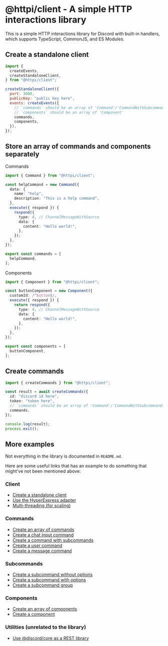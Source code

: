 # @httpi/client - A simple HTTP interactions library

This is a simple HTTP interactions library for Discord with built-in handlers, which supports TypeScript, CommonJS, and ES Modules.

## Create a standalone client

```js
import {
  createEvents,
  createStandaloneClient,
} from "@httpi/client";

createStandaloneClient({
  port: 3000,
  publicKey: "public key here",
  events: createEvents({
    // `commands` should be an array of 'Command'/'CommandWithSubcommands'
    // `components` should be an array of 'Component'
    commands,
    components,
  }),
});
```

## Store an array of commands and components separately

Commands

```ts
import { Command } from "@httpi/client";

const helpCommand = new Command({
  data: {
    name: "help",
    description: "This is a help command",
  },
  execute({ respond }) {
    respond({
      type: 4, // ChannelMessageWithSource
      data: {
        content: "Hello world!",
      },
    });
  },
});

export const commands = [
  helpCommand,
];
```

Components

```ts
import { Component } from "@httpi/client";

const buttonComponent = new Component({
  customId: /^button$/,
  execute({ respond }) {
    return respond({
      type: 4, // ChannelMessageWithSource
      data: {
        content: "Hello world!",
      },
    });
  },
});

export const components = [
  buttonComponent,
];
```

## Create commands

```ts
import { createCommands } from "@httpi/client";

const result = await createCommands({
  id: "discord id here",
  token: "token here",
  // `commands` should be an array of 'Command'/'CommandWithSubcommands'
  commands,
});

console.log(result);
process.exit();
```

## More examples

Not everything in the library is documented in `README.md`.

Here are some useful links that has an example to do something that might've not been mentioned above:

### Client

- [Create a standalone client](https://github.com/real2two/http-interactions-template/blob/main/apps/example/src/http/listen.ts)
- [Use the HyperExpress adapter](https://github.com/real2two/http-interactions-template/blob/main/packages/discord/src/utils/createStandaloneClient.ts)
- [Multi-threading (for scaling)](https://github.com/real2two/http-interactions-template/blob/main/apps/example/src/http/clusters.ts)

### Commands

- [Create an array of commands](https://github.com/real2two/http-interactions-template/blob/main/apps/example/src/utils/commands.ts)
- [Create a chat input command](https://github.com/real2two/http-interactions-template/blob/main/apps/example/src/commands/command.ts)
- [Create a command with subcommands](https://github.com/real2two/http-interactions-template/blob/main/apps/example/src/commands/subcommand.ts)
- [Create a user command](https://github.com/real2two/http-interactions-template/blob/main/apps/example/src/commands/userRightClick.ts)
- [Create a message command](https://github.com/real2two/http-interactions-template/blob/main/apps/example/src/commands/messageRightClick.ts)

### Subcommands

- [Create a subcommand without options](https://github.com/real2two/http-interactions-template/blob/main/apps/example/src/commands/subcommand/group/hello.ts)
- [Create a subcommand with options](https://github.com/real2two/http-interactions-template/blob/main/apps/example/src/commands/subcommand/options.ts)
- [Create a subcommand group](https://github.com/real2two/http-interactions-template/blob/main/apps/example/src/commands/subcommand/group.ts)

### Components

- [Create an array of components](https://github.com/real2two/http-interactions-template/blob/main/apps/example/src/utils/components.ts)
- [Create a component](https://github.com/real2two/http-interactions-template/blob/main/apps/example/src/components/button.ts)

### Utilities (unrelated to the library)

- [Use @discord/core as a REST library](https://github.com/real2two/http-interactions-template/blob/main/apps/example/src/utils/rest.ts)
